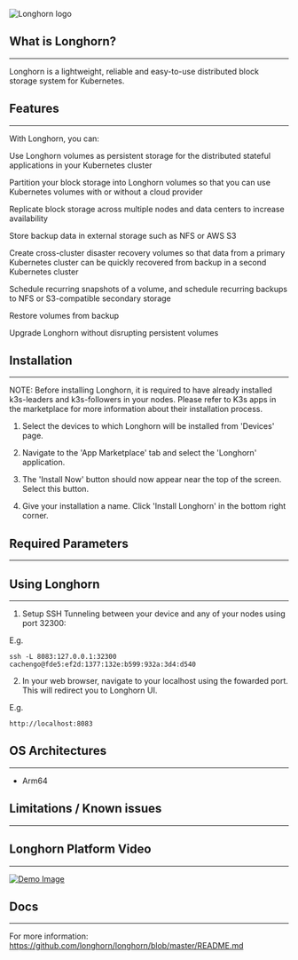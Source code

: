 ﻿![Longhorn logo](https://longhorn.io/img/logos/longhorn-horizontal-color.png "Longhorn Logo")

## What is Longhorn?

---

Longhorn is a lightweight, reliable and easy-to-use distributed block storage system for Kubernetes.

## Features

---

With Longhorn, you can:

Use Longhorn volumes as persistent storage for the distributed stateful applications in your Kubernetes cluster

Partition your block storage into Longhorn volumes so that you can use Kubernetes volumes with or without a cloud provider

Replicate block storage across multiple nodes and data centers to increase availability

Store backup data in external storage such as NFS or AWS S3

Create cross-cluster disaster recovery volumes so that data from a primary Kubernetes cluster can be quickly recovered from backup in a second Kubernetes cluster

Schedule recurring snapshots of a volume, and schedule recurring backups to NFS or S3-compatible secondary storage

Restore volumes from backup

Upgrade Longhorn without disrupting persistent volumes

## Installation

---

NOTE: Before installing Longhorn, it is required to have already installed k3s-leaders and k3s-followers in your nodes. Please refer to K3s apps in the marketplace for more information about their installation process.

1. Select the devices to which Longhorn will be installed from 'Devices' page.

2. Navigate to the 'App Marketplace' tab and select the 'Longhorn' application.

3. The 'Install Now' button should now appear near the top of the screen. Select this button.

4. Give your installation a name. Click 'Install Longhorn' in the bottom right corner.

## Required Parameters

---

## Using Longhorn

---

1. Setup SSH Tunneling between your device and any of your nodes using port 32300:

E.g.

```
ssh -L 8083:127.0.0.1:32300 cachengo@fde5:ef2d:1377:132e:b599:932a:3d4:d540
```

2. In your web browser, navigate to your localhost using the fowarded port. This will redirect you to Longhorn UI.

E.g.

```
http://localhost:8083
```

## OS Architectures

---

- Arm64

## Limitations / Known issues

---

## Longhorn Platform Video

---

[![Demo Image](http://img.youtube.com/vi/BnHMAJ8azBU/0.jpg)](https://www.youtube.com/watch?v=BnHMAJ8azBU)

## Docs

---

For more information: <https://github.com/longhorn/longhorn/blob/master/README.md>
